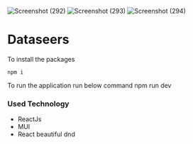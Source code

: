 ![Screenshot (292)](https://github.com/Bharti277/Dataseers/assets/57709459/3e945238-6d87-44de-92ca-ce167de53529)
![Screenshot (293)](https://github.com/Bharti277/Dataseers/assets/57709459/160cffca-fd1b-4b9f-aff9-26f6fc0f15b6)
![Screenshot (294)](https://github.com/Bharti277/Dataseers/assets/57709459/cab4f256-66f6-4f0b-8eed-f978c0219e44)

# Dataseers
To install the packages

    npm i
To run the application run below command
    npm run dev

### Used Technology
 - ReactJs
 - MUI
 - React beautiful dnd
